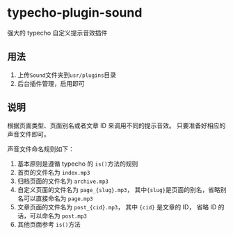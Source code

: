 # typecho-plugin-sound
强大的 typecho 自定义提示音效插件
## 用法

1. 上传`Sound`文件夹到`usr/plugins`目录
2. 后台插件管理，启用即可

## 说明

根据页面类型、页面别名或者文章 ID 来调用不同的提示音效。
只要准备好相应的声音文件即可。

声音文件命名规则如下：
1. 基本原则是遵循 typecho 的 `is()`方法的规则
2. 首页的文件名为 `index.mp3`
3. 归档页面的文件名为 `archive.mp3`
4. 自定义页面的文件名为 `page_{slug}.mp3`， 其中`{slug}`是页面的别名，省略别名可以直接命名为 `page.mp3`
5. 文章页面的文件名为 `post_{cid}.mp3`， 其中 `{cid}` 是文章的 ID， 省略 ID 的话，可以命名为 `post.mp3`
6. 其他页面参考 `is()`方法

